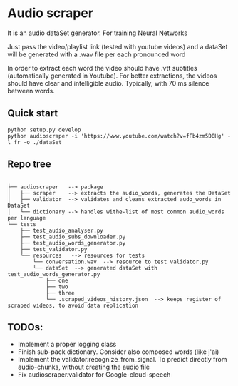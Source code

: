 # Audio scraper

It is an audio dataSet generator. For training Neural Networks

Just pass the video/playlist link (tested with youtube videos) and a dataSet will be generated with a .wav file per each pronounced word

In order to extract each word the video should have .vtt subtitles (automatically generated in Youtube).
For better extractions, the videos should have clear and intelligible audio. Typically, with 70 ms silence between words. 


## Quick start
```
python setup.py develop
python audioscraper -i 'https://www.youtube.com/watch?v=fFb4zm5D0Hg' -l fr -o ./dataSet
```


## Repo tree
```

├── audioscraper   --> package
│   ├── scraper    --> extracts the audio_words, generates the DataSet
│   ├── validator  --> validates and cleans extracted audo_words in DataSet
│   └── dictionary --> handles withe-list of most common audio_words per language
└── tests
    ├── test_audio_analyser.py
    ├── test_audio_subs_downloader.py
    ├── test_audio_words_generator.py
    ├── test_validator.py
    └── resources   --> resources for tests
        └── conversation.wav  --> resource to test validator.py
        └── dataSet  --> generated dataSet with test_audio_words_generator.py
            ├── one
            ├── two
            ├── three
            └── .scraped_videos_history.json  --> keeps register of scraped videos, to avoid data replication

```


## TODOs:
- Implement a proper logging class
- Finish sub-pack dictionary. Consider also composed words (like j'ai)
- Implement the validator.recognize_from_signal. To predict directly from audio-chunks, without creating the audio file
- Fix audioscraper.validator for Google-cloud-speech
